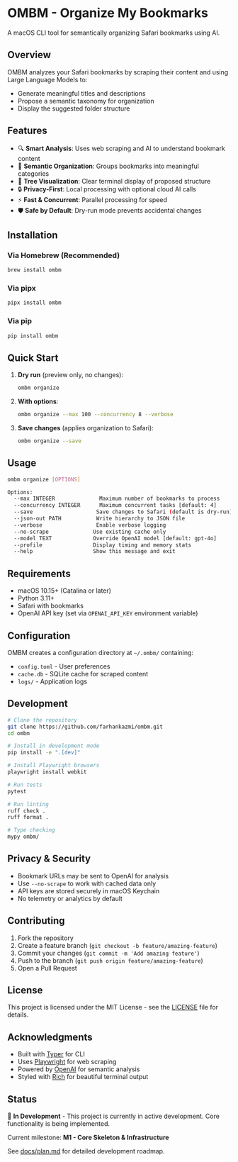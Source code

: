 # OMBM - Organize My Bookmarks

A macOS CLI tool for semantically organizing Safari bookmarks using AI.

## Overview

OMBM analyzes your Safari bookmarks by scraping their content and using Large Language Models to:
- Generate meaningful titles and descriptions
- Propose a semantic taxonomy for organization
- Display the suggested folder structure

## Features

- 🔍 **Smart Analysis**: Uses web scraping and AI to understand bookmark content
- 📁 **Semantic Organization**: Groups bookmarks into meaningful categories
- 🌳 **Tree Visualization**: Clear terminal display of proposed structure
- 🔒 **Privacy-First**: Local processing with optional cloud AI calls
- ⚡ **Fast & Concurrent**: Parallel processing for speed
- 🛡️ **Safe by Default**: Dry-run mode prevents accidental changes

## Installation

### Via Homebrew (Recommended)

```bash
brew install ombm
```

### Via pipx

```bash
pipx install ombm
```

### Via pip

```bash
pip install ombm
```

## Quick Start

1. **Dry run** (preview only, no changes):
   ```bash
   ombm organize
   ```

2. **With options**:
   ```bash
   ombm organize --max 100 --concurrency 8 --verbose
   ```

3. **Save changes** (applies organization to Safari):
   ```bash
   ombm organize --save
   ```

## Usage

```bash
ombm organize [OPTIONS]

Options:
  --max INTEGER              Maximum number of bookmarks to process
  --concurrency INTEGER      Maximum concurrent tasks [default: 4]
  --save                    Save changes to Safari (default is dry-run)
  --json-out PATH           Write hierarchy to JSON file
  --verbose                 Enable verbose logging
  --no-scrape              Use existing cache only
  --model TEXT             Override OpenAI model [default: gpt-4o]
  --profile                Display timing and memory stats
  --help                   Show this message and exit
```

## Requirements

- macOS 10.15+ (Catalina or later)
- Python 3.11+
- Safari with bookmarks
- OpenAI API key (set via `OPENAI_API_KEY` environment variable)

## Configuration

OMBM creates a configuration directory at `~/.ombm/` containing:
- `config.toml` - User preferences
- `cache.db` - SQLite cache for scraped content
- `logs/` - Application logs

## Development

```bash
# Clone the repository
git clone https://github.com/farhankazmi/ombm.git
cd ombm

# Install in development mode
pip install -e ".[dev]"

# Install Playwright browsers
playwright install webkit

# Run tests
pytest

# Run linting
ruff check .
ruff format .

# Type checking
mypy ombm/
```

## Privacy & Security

- Bookmark URLs may be sent to OpenAI for analysis
- Use `--no-scrape` to work with cached data only
- API keys are stored securely in macOS Keychain
- No telemetry or analytics by default

## Contributing

1. Fork the repository
2. Create a feature branch (`git checkout -b feature/amazing-feature`)
3. Commit your changes (`git commit -m 'Add amazing feature'`)
4. Push to the branch (`git push origin feature/amazing-feature`)
5. Open a Pull Request

## License

This project is licensed under the MIT License - see the [LICENSE](LICENSE) file for details.

## Acknowledgments

- Built with [Typer](https://typer.tiangolo.com/) for CLI
- Uses [Playwright](https://playwright.dev/) for web scraping
- Powered by [OpenAI](https://openai.com/) for semantic analysis
- Styled with [Rich](https://rich.readthedocs.io/) for beautiful terminal output

## Status

🚧 **In Development** - This project is currently in active development. Core functionality is being implemented.

Current milestone: **M1 - Core Skeleton & Infrastructure**

See [docs/plan.md](docs/plan.md) for detailed development roadmap.
